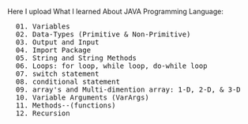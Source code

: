 Here I upload What I learned About JAVA Programming Language:

<pre>
  01. Variables
  02. Data-Types (Primitive & Non-Primitive)
  03. Output and Input
  04. Import Package
  05. String and String Methods
  06. Loops: for loop, while loop, do-while loop
  07. switch statement
  08. conditional statement
  09. array's and Multi-dimention array: 1-D, 2-D, & 3-D
  10. Variable Arguments (VarArgs)
  11. Methods--(functions)
  12. Recursion
</pre>
